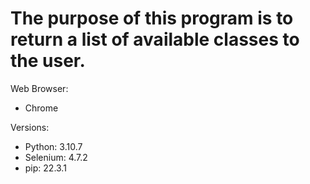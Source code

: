 # The purpose of this program is to return a list of available classes to the user.
Web Browser:
- Chrome

Versions:
- Python: 3.10.7
- Selenium: 4.7.2
- pip: 22.3.1
